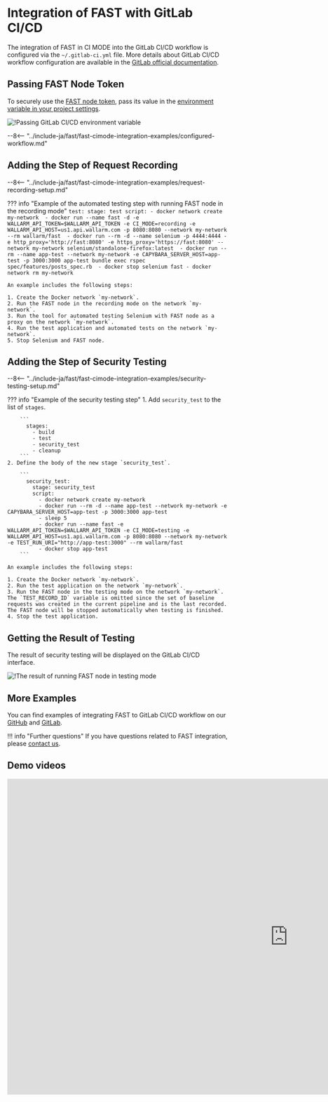[gitlabcicd-config-yaml]:       https://docs.gitlab.com/ee/ci
[fast-node-token]:              ../../operations/create-node.md
[gitlabci-set-env-var]:         https://docs.gitlab.com/ee/ci/variables/
[gitlabci-example-env-var]:     ../../../images/fast/poc/common/examples/gitlabci-cimode/gitlab-ci-env-var-example.png
[fast-example-gitlab-result]:   ../../../images/fast/poc/common/examples/gitlabci-cimode/gitlab-ci-example.png
[fast-ci-mode-record]:          ../ci-mode-recording.md#environment-variables-in-recording-mode
[fast-ci-mode-test]:            ../ci-mode-testing.md#environment-variables-in-testing-mode
[mail-to-us]:                   mailto:support@wallarm.com
[fast-examples-github]:         https://github.com/wallarm/fast-examples 
[fast-example-gitlab-cicd]:     https://gitlab.com/wallarm/fast-example-gitlab-dvwa-integration

# Integration of FAST with GitLab CI/CD

The integration of FAST in CI MODE into the GitLab CI/CD workflow is configured via the `~/.gitlab-ci.yml` file. More details about GitLab CI/CD workflow configuration are available in the [GitLab official documentation][gitlabcicd-config-yaml].

## Passing FAST Node Token

To securely use the [FAST node token][fast-node-token], pass its value in the [environment variable in your project settings][gitlabci-set-env-var].

![!Passing GitLab CI/CD environment variable][gitlabci-example-env-var]

--8<-- "../include-ja/fast/fast-cimode-integration-examples/configured-workflow.md"

## Adding the Step of Request Recording

--8<-- "../include-ja/fast/fast-cimode-integration-examples/request-recording-setup.md"

??? info "Example of the automated testing step with running FAST node in the recording mode"
    ```
    test:
      stage: test
      script:
        - docker network create my-network 
        - docker run --name fast -d -e WALLARM_API_TOKEN=$WALLARM_API_TOKEN -e CI_MODE=recording -e WALLARM_API_HOST=us1.api.wallarm.com -p 8080:8080 --network my-network --rm wallarm/fast 
        - docker run --rm -d --name selenium -p 4444:4444 -e http_proxy='http://fast:8080' -e https_proxy='https://fast:8080' --network my-network selenium/standalone-firefox:latest 
        - docker run --rm --name app-test --network my-network -e CAPYBARA_SERVER_HOST=app-test -p 3000:3000 app-test bundle exec rspec spec/features/posts_spec.rb 
        - docker stop selenium fast
        - docker network rm my-network
    ```

    An example includes the following steps:

    1. Create the Docker network `my-network`.
    2. Run the FAST node in the recording mode on the network `my-network`.
    3. Run the tool for automated testing Selenium with FAST node as a proxy on the network `my-network`.
    4. Run the test application and automated tests on the network `my-network`.
    5. Stop Selenium and FAST node.

## Adding the Step of Security Testing

--8<-- "../include-ja/fast/fast-cimode-integration-examples/security-testing-setup.md"

??? info "Example of the security testing step"
    1. Add `security_test` to the list of `stages`.

        ```
          stages:
            - build
            - test
            - security_test
            - cleanup
        ```
    2. Define the body of the new stage `security_test`.

        ```
          security_test:
            stage: security_test
            script:
              - docker network create my-network 
              - docker run --rm -d --name app-test --network my-network -e CAPYBARA_SERVER_HOST=app-test -p 3000:3000 app-test
              - sleep 5 
              - docker run --name fast -e WALLARM_API_TOKEN=$WALLARM_API_TOKEN -e CI_MODE=testing -e WALLARM_API_HOST=us1.api.wallarm.com -p 8080:8080 --network my-network -e TEST_RUN_URI="http://app-test:3000" --rm wallarm/fast 
              - docker stop app-test
        ```

    An example includes the following steps:

    1. Create the Docker network `my-network`.
    2. Run the test application on the network `my-network`.
    3. Run the FAST node in the testing mode on the network `my-network`. The `TEST_RECORD_ID` variable is omitted since the set of baseline requests was created in the current pipeline and is the last recorded. The FAST node will be stopped automatically when testing is finished.
    4. Stop the test application.

## Getting the Result of Testing

The result of security testing will be displayed on the GitLab CI/CD interface.

![!The result of running FAST node in testing mode][fast-example-gitlab-result]

## More Examples

You can find examples of integrating FAST to GitLab CI/CD workflow on our [GitHub][fast-examples-github] and [GitLab][fast-example-gitlab-cicd].

!!! info "Further questions"
    If you have questions related to FAST integration, please [contact us][mail-to-us].

## Demo videos

<div class="video-wrapper">
  <iframe width="1280" height="720" src="https://www.youtube.com/embed/NRQT_7ZMeko" frameborder="0" allow="accelerometer; autoplay; encrypted-media; gyroscope; picture-in-picture" allowfullscreen></iframe>
</div>